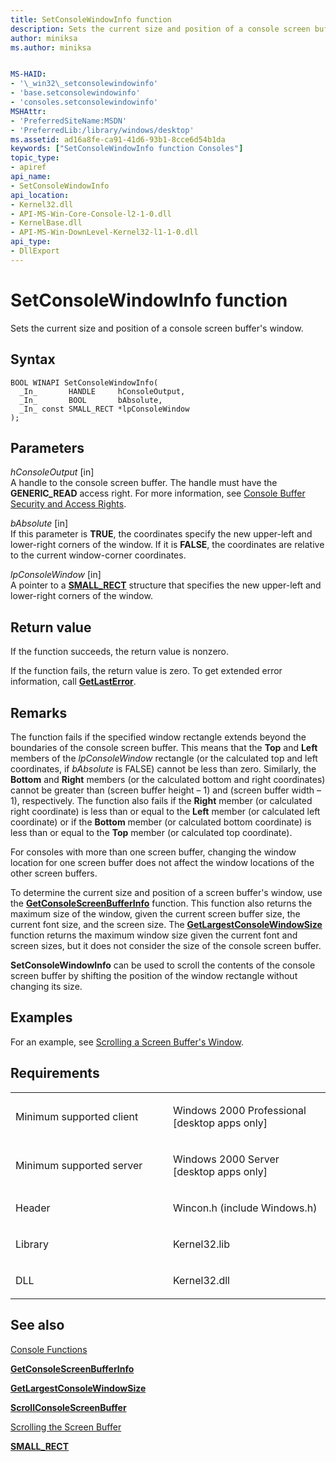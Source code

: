 ```yaml
---
title: SetConsoleWindowInfo function
description: Sets the current size and position of a console screen buffer's window.
author: miniksa
ms.author: miniksa


MS-HAID:
- '\_win32\_setconsolewindowinfo'
- 'base.setconsolewindowinfo'
- 'consoles.setconsolewindowinfo'
MSHAttr:
- 'PreferredSiteName:MSDN'
- 'PreferredLib:/library/windows/desktop'
ms.assetid: ad16a8fe-ca91-41d6-93b1-8cce6d54b1da
keywords: ["SetConsoleWindowInfo function Consoles"]
topic_type:
- apiref
api_name:
- SetConsoleWindowInfo
api_location:
- Kernel32.dll
- API-MS-Win-Core-Console-l2-1-0.dll
- KernelBase.dll
- API-MS-Win-DownLevel-Kernel32-l1-1-0.dll
api_type:
- DllExport
---
```


# SetConsoleWindowInfo function


Sets the current size and position of a console screen buffer's window.

Syntax
------

```ManagedCPlusPlus
BOOL WINAPI SetConsoleWindowInfo(
  _In_       HANDLE     hConsoleOutput,
  _In_       BOOL       bAbsolute,
  _In_ const SMALL_RECT *lpConsoleWindow
);
```

Parameters
----------

*hConsoleOutput* \[in\]  
A handle to the console screen buffer. The handle must have the **GENERIC\_READ** access right. For more information, see [Console Buffer Security and Access Rights](console-buffer-security-and-access-rights.md).

*bAbsolute* \[in\]  
If this parameter is **TRUE**, the coordinates specify the new upper-left and lower-right corners of the window. If it is **FALSE**, the coordinates are relative to the current window-corner coordinates.

*lpConsoleWindow* \[in\]  
A pointer to a [**SMALL\_RECT**](small-rect-str.md) structure that specifies the new upper-left and lower-right corners of the window.

Return value
------------

If the function succeeds, the return value is nonzero.

If the function fails, the return value is zero. To get extended error information, call [**GetLastError**](https://msdn.microsoft.com/library/windows/desktop/ms679360).

Remarks
-------

The function fails if the specified window rectangle extends beyond the boundaries of the console screen buffer. This means that the **Top** and **Left** members of the *lpConsoleWindow* rectangle (or the calculated top and left coordinates, if *bAbsolute* is FALSE) cannot be less than zero. Similarly, the **Bottom** and **Right** members (or the calculated bottom and right coordinates) cannot be greater than (screen buffer height – 1) and (screen buffer width – 1), respectively. The function also fails if the **Right** member (or calculated right coordinate) is less than or equal to the **Left** member (or calculated left coordinate) or if the **Bottom** member (or calculated bottom coordinate) is less than or equal to the **Top** member (or calculated top coordinate).

For consoles with more than one screen buffer, changing the window location for one screen buffer does not affect the window locations of the other screen buffers.

To determine the current size and position of a screen buffer's window, use the [**GetConsoleScreenBufferInfo**](getconsolescreenbufferinfo.md) function. This function also returns the maximum size of the window, given the current screen buffer size, the current font size, and the screen size. The [**GetLargestConsoleWindowSize**](getlargestconsolewindowsize.md) function returns the maximum window size given the current font and screen sizes, but it does not consider the size of the console screen buffer.

**SetConsoleWindowInfo** can be used to scroll the contents of the console screen buffer by shifting the position of the window rectangle without changing its size.

Examples
--------

For an example, see [Scrolling a Screen Buffer's Window](scrolling-a-screen-buffer-s-window.md).

Requirements
------------

<table>
<colgroup>
<col width="50%" />
<col width="50%" />
</colgroup>
<tbody>
<tr class="odd">
<td><p>Minimum supported client</p></td>
<td><p>Windows 2000 Professional [desktop apps only]</p></td>
</tr>
<tr class="even">
<td><p>Minimum supported server</p></td>
<td><p>Windows 2000 Server [desktop apps only]</p></td>
</tr>
<tr class="odd">
<td><p>Header</p></td>
<td>Wincon.h (include Windows.h)</td>
</tr>
<tr class="even">
<td><p>Library</p></td>
<td>Kernel32.lib</td>
</tr>
<tr class="odd">
<td><p>DLL</p></td>
<td>Kernel32.dll</td>
</tr>
<tr class="even">
</tr>
<tr class="odd">
</tr>
<tr class="even">
</tr>
</tbody>
</table>

## <span id="see_also"></span>See also


[Console Functions](console-functions.md)

[**GetConsoleScreenBufferInfo**](getconsolescreenbufferinfo.md)

[**GetLargestConsoleWindowSize**](getlargestconsolewindowsize.md)

[**ScrollConsoleScreenBuffer**](scrollconsolescreenbuffer.md)

[Scrolling the Screen Buffer](scrolling-the-screen-buffer.md)

[**SMALL\_RECT**](small-rect-str.md)

 

 




